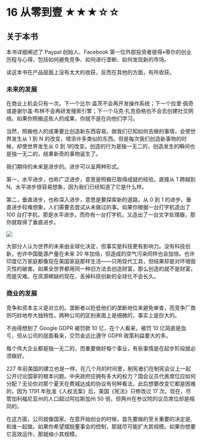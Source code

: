 # 16 从零到壹 ★★★☆☆

## 关于本书

本书详细阐述了 Paypal 创始人、Facebook 第一位外部投资者彼得•蒂尔的创业历程与心得，包括如何避免竞争、如何进行垄断、如何发现新的市场。

读这本书在产品层面上没有太大的收获，反而在其他的方面，有所收获。

### 未来的发展

在商业上机会只有一次。下一个比尔·盖茨不会再开发操作系统；下一个拉里·佩奇或是谢尔盖·布林不会再研发搜索引擎；下一个马克·扎克伯格也不会去创建社交网络。如果你照搬这些人的成果，你就不是在向他们学习。

当然，照搬他人的成果要比创造新东西容易。做我们已知如何去做的事情，会使世界发生从 1 到 N 的改变，增添许多类似的东西。但是每次我们创造新事物的时候，却使世界发生从 0 到 1的改变。创造的行为是独一无二的，创造发生的瞬间也是独一无二的，结果新奇的事物诞生了。

我们期待的未来是进步的。进步可以呈两种形式。

第一，水平进步，也称广泛进步，意思是照搬已取得成就的经验，直接从 1 跨越到 N。水平进步很容易想象，因为我们已经知道了它是什么样。

第二，垂直进步，也称深入进步，意思是要探索新的道路，从 0 到 1 的进步。垂直进步较难想象，人们需要去尝试从未做过的事。如果你根据一台打字机造出了 100 台打字机，那是水平进步。而你有一台打字机，又造出了一台文字处理器，那你就取得了垂直进步。

![](16%20%E4%BB%8E%E9%9B%B6%E5%88%B0%E5%A3%B9%20%E2%98%85%E2%98%85%E2%98%85%E2%98%86%E2%98%86/1560848047002-bdb8995a-2a58-494f-aaeb-79e6ff4ae865.png)

大部分人认为世界的未来由全球化决定，但事实是科技更有影响力。没有科技创新，也许中国能源产量在未来 20 年加倍，但造成的空气污染同样也会加倍。也许印度亿万家庭都像现在美国家庭那样生活——只用现代工具，但结果却是对环境毁灭性的破害。如果全世界都用同一种旧方法去创造财富，那么创造的就不是财富，而是灾难。在资源稀缺的现在，丢掉科技创新的全球化不会长久。

### 商业的发展

竞争和资本主义是对立的。垄断者以贬低他们的垄断地位来避免审查，而竞争厂商则巧妙地夸大独特性。两种公司的区别表面上是细微的，事实上是巨大的。

不由得想到了 Google GDPR 被罚款 10 亿，在个人看来，被罚 10 亿简直是血亏，但从公司的层面看来，交罚金远比遵守 GDPR 政策利益要大的多。

每个伟大企业都是独一无二的，而重要做好每个事业，有些事情是在起步阶段就必须做好。

227 年前美国的建立也是一样，在几个月的时间里，制宪者们在制宪会议上一起公开讨论国家的根本问题。中央政府应拥有多大的权力？国会议员代表席位应如何分配？无论你对那个夏天在费城达成的协议有何种看法，此后想要改变它都是困难的，因为 1791 年批准《人权法案》后，美国《宪法》只修改过 17 次。现在，尽管加利福尼亚州的人口超过阿拉斯加州 50 倍，但两州在参议院的议员席位却是相同的。

在这方面，公司就像国家。在意开始创业的时候，首先要做的至关重要的决定是,和谁一起做。如果你希望摆脱董事会的控制，那就尽可能扩大其规模。如果你想要它高效运作，那就缩小其规模。